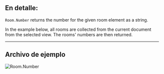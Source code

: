 ## En detalle:
`Room.Number` returns the number for the given room element as a string.

In the example below, all rooms are collected from the current document from the selected view. The rooms' numbers are then returned.
___
## Archivo de ejemplo

![Room.Number](./Revit.Elements.Room.Number_img.jpg)
